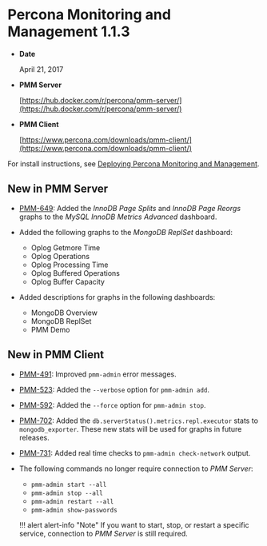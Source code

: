 # Percona Monitoring and Management 1.1.3

* **Date**

    April 21, 2017

* **PMM Server**

    [https://hub.docker.com/r/percona/pmm-server/](https://hub.docker.com/r/percona/pmm-server/)

* **PMM Client**

    [https://www.percona.com/downloads/pmm-client/](https://www.percona.com/downloads/pmm-client/)

For install instructions, see [Deploying Percona Monitoring and Management](../deploy/index.md).

## New in PMM Server

* [PMM-649](https://jira.percona.com/browse/PMM-649): Added the *InnoDB Page Splits* and *InnoDB Page Reorgs* graphs to the *MySQL InnoDB Metrics Advanced* dashboard.

* Added the following graphs to the *MongoDB ReplSet* dashboard:

    * Oplog Getmore Time
    * Oplog Operations
    * Oplog Processing Time
    * Oplog Buffered Operations
    * Oplog Buffer Capacity

* Added descriptions for graphs in the following dashboards:

    * MongoDB Overview
    * MongoDB ReplSet
    * PMM Demo

## New in PMM Client

* [PMM-491](https://jira.percona.com/browse/PMM-491): Improved `pmm-admin` error messages.
* [PMM-523](https://jira.percona.com/browse/PMM-523): Added the `--verbose` option for `pmm-admin add`.
* [PMM-592](https://jira.percona.com/browse/PMM-592): Added the `--force` option for `pmm-admin stop`.
* [PMM-702](https://jira.percona.com/browse/PMM-702): Added the `db.serverStatus().metrics.repl.executor` stats to `mongodb_exporter`. These new stats will be used for graphs in future releases.
* [PMM-731](https://jira.percona.com/browse/PMM-731): Added real time checks to `pmm-admin check-network` output.
* The following commands no longer require connection to *PMM Server*:

    * `pmm-admin start --all`
    * `pmm-admin stop --all`
    * `pmm-admin restart --all`
    * `pmm-admin show-passwords`

    !!! alert alert-info "Note"
        If you want to start, stop, or restart a specific service, connection to *PMM Server* is still required.
